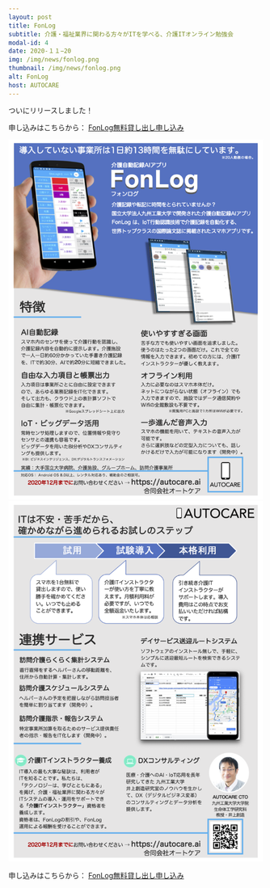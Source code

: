 ```yaml
---
layout: post
title: FonLog
subtitle: 介護・福祉業界に関わる方々がITを学べる、介護ITオンライン勉強会
modal-id: 4
date: 2020-１１−20
img: /img/news/fonlog.png
thumbnail: /img/news/fonlog.png
alt: FonLog
host: AUTOCARE
---
```


ついにリリースしました！

申し込みはこちらから：
<a href="https://autocare.stores.jp">FonLog無料貸し出し申し込み</a>

<img src="/img/news/fonlog1.png"/>

<img src="/img/news/fonlog2.png"/>

申し込みはこちらから：
<a href="https://autocare.stores.jp">FonLog無料貸し出し申し込み</a>


